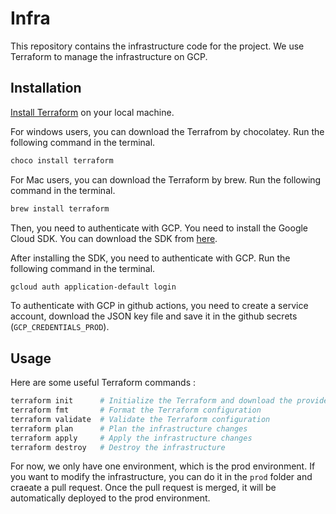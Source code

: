 # Infra

This repository contains the infrastructure code for the project. We use Terraform to manage the infrastructure on GCP.

## Installation

[Install Terraform](https://learn.hashicorp.com/tutorials/terraform/install-cli) on your local machine.

For windows users, you can download the Terrafrom by chocolatey. Run the following command in the terminal.

```bash
choco install terraform
```

For Mac users, you can download the Terraform by brew. Run the following command in the terminal.

```bash
brew install terraform
```

Then, you need to authenticate with GCP. You need to install the Google Cloud SDK. You can download the SDK from [here](https://cloud.google.com/sdk/docs/install).

After installing the SDK, you need to authenticate with GCP. Run the following command in the terminal.

```bash
gcloud auth application-default login
```

To authenticate with GCP in github actions, you need to create a service account, download the JSON key file and save it in the github secrets (`GCP_CREDENTIALS_PROD`).

## Usage

Here are some useful Terraform commands :

```bash
terraform init      # Initialize the Terraform and download the provider plugins
terraform fmt       # Format the Terraform configuration
terraform validate  # Validate the Terraform configuration
terraform plan      # Plan the infrastructure changes
terraform apply     # Apply the infrastructure changes
terraform destroy   # Destroy the infrastructure
```

For now, we only have one environment, which is the prod environment. If you want to modify the infrastructure, you can do it in the `prod` folder and craeate a pull request. Once the pull request is merged, it will be automatically deployed to the prod environment.
